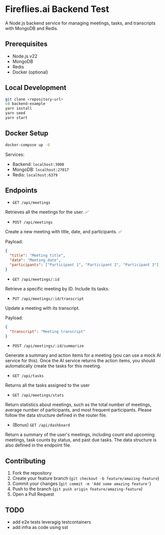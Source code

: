 # Fireflies.ai Backend Test

A Node.js backend service for managing meetings, tasks, and transcripts with MongoDB and Redis.

## Prerequisites

- Node.js v22
- MongoDB
- Redis
- Docker (optional)

## Local Development

```bash
git clone <repository-url>
cd backend-example
yarn install
yarn seed
yarn start
```

## Docker Setup

```bash
docker-compose up -d
```

Services:

- Backend: `localhost:3000`
- MongoDB: `localhost:27017`
- Redis: `localhost:6379`

## Endpoints

- `GET /api/meetings`

Retrieves all the meetings for the user. ✅

- `POST /api/meetings`

Create a new meeting with title, date, and participants. ✅

Payload:

```json
{
  "title": "Meeting title",
  "date": "Meeting date",
  "participants": ["Participant 1", "Participant 2", "Participant 3"]
}
```

- `GET /api/meetings/:id`

Retrieve a specific meeting by ID. Include its tasks.

- `PUT /api/meetings/:id/transcript`

Update a meeting with its transcript.

Payload:

```json
{
  "transcript": "Meeting transcript"
}
```

- `POST /api/meetings/:id/summarize`

Generate a summary and action items for a meeting (you can use a mock AI service for this).
Once the AI service returns the action items, you should automatically create the tasks for this meeting.

- `GET /api/tasks`

Returns all the tasks assigned to the user

- `GET /api/meetings/stats`

Return statistics about meetings, such as the total number of meetings, average number of participants, and most frequent participants.
Please follow the data structure defined in the router file.

- (Bonus) `GET /api/dashboard`

Return a summary of the user's meetings, including count and upcoming meetings, task counts by status, and past due tasks. The data structure is also defined in the endpoint file.

## Contributing

1. Fork the repository
2. Create your feature branch (`git checkout -b feature/amazing-feature`)
3. Commit your changes (`git commit -m 'Add some amazing feature'`)
4. Push to the branch (`git push origin feature/amazing-feature`)
5. Open a Pull Request

## TODO

- add e2e tests leveragig testcontainers
- add infra as code using sst
